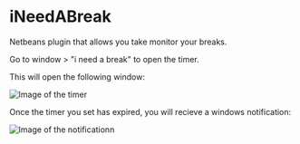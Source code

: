# iNeedABreak
Netbeans plugin that allows you take monitor your breaks.


Go to window > "i need a break" to open the timer. 

This will open the following window: 

![Image of the timer](https://puu.sh/uOFPG/f938d3bd1f.png)

Once the timer you set has expired, you will recieve a windows notification:

![Image of the notificationn](https://puu.sh/uOFWz/7041171855.png)


